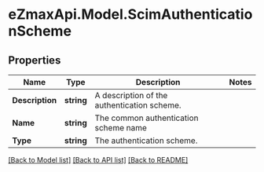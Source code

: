
# eZmaxApi.Model.ScimAuthenticationScheme

## Properties

Name | Type | Description | Notes
------------ | ------------- | ------------- | -------------
**Description** | **string** | A description of the authentication scheme. | 
**Name** | **string** | The common authentication scheme name | 
**Type** | **string** | The authentication scheme. | 

[[Back to Model list]](../README.md#documentation-for-models)
[[Back to API list]](../README.md#documentation-for-api-endpoints)
[[Back to README]](../README.md)

